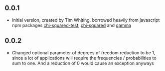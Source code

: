 ## 0.0.1

- Initial version, created by Tim Whiting, borrowed heavily from javascript npm packages [chi-squared-test](https://www.npmjs.com/package/chi-squared-test), [chi-squared](https://www.npmjs.com/package/chi-squared) and [gamma](https://www.npmjs.com/package/gamma)


## 0.0.2

- Changed optional parameter of degrees of freedom reduction to be 1, since a lot of applications will require the frequencies / probabilities to sum to one. And a reduction of 0 would cause an exception anyways